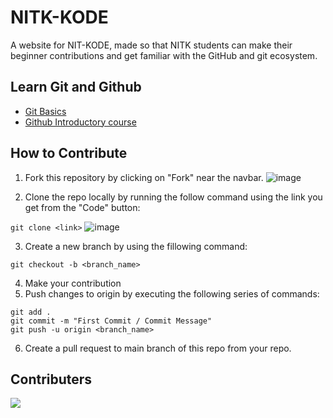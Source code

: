 # NITK-KODE

A website for NIT-KODE, made so that NITK students can make their beginner contributions and get familiar with the GitHub and git ecosystem.  

## Learn Git and Github
- [Git Basics](https://www.freecodecamp.org/news/learn-the-basics-of-git-in-under-10-minutes-da548267cc91/)
- [Github Introductory course](https://lab.github.com/)

## How to Contribute
1. Fork this repository by clicking on "Fork" near the navbar.
![image](https://user-images.githubusercontent.com/75667393/133262678-0643b158-6575-4521-bb63-4bda4da3cdb6.png)  


2. Clone the repo locally by running the follow command using the link you get from the "Code" button: 

`git clone <link>`
![image](https://user-images.githubusercontent.com/75667393/133262309-0e49f252-201a-41bd-a06e-35487ca11ae9.png)

3. Create a new branch by using the fillowing command: 

 `git checkout -b <branch_name>`
 
4. Make your contribution
5. Push changes to origin by executing the following series of commands:

`git add . `  
`git commit -m "First Commit / Commit Message"`  
`git push -u origin <branch_name>`  


6. Create a pull request to main branch of this repo from your repo.

## Contributers
<a href = "https://github.com/NITK-KODE/nitk-kode.github.io/graphs/contributors">
  <img src = "https://contrib.rocks/image?repo=NITK-KODE/nitk-kode.github.io"/>
</a>
